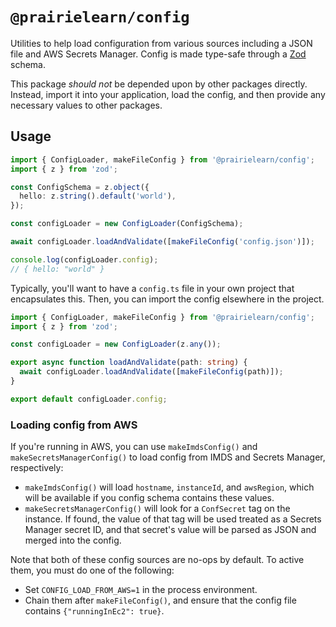 # `@prairielearn/config`

Utilities to help load configuration from various sources including a JSON file and AWS Secrets Manager. Config is made type-safe through a [Zod](https://github.com/colinhacks/zod) schema.

This package _should not_ be depended upon by other packages directly. Instead, import it into your application, load the config, and then provide any necessary values to other packages.

## Usage

```ts
import { ConfigLoader, makeFileConfig } from '@prairielearn/config';
import { z } from 'zod';

const ConfigSchema = z.object({
  hello: z.string().default('world'),
});

const configLoader = new ConfigLoader(ConfigSchema);

await configLoader.loadAndValidate([makeFileConfig('config.json')]);

console.log(configLoader.config);
// { hello: "world" }
```

Typically, you'll want to have a `config.ts` file in your own project that encapsulates this. Then, you can import the config elsewhere in the project.

```ts
import { ConfigLoader, makeFileConfig } from '@prairielearn/config';
import { z } from 'zod';

const configLoader = new ConfigLoader(z.any());

export async function loadAndValidate(path: string) {
  await configLoader.loadAndValidate([makeFileConfig(path)]);
}

export default configLoader.config;
```

### Loading config from AWS

If you're running in AWS, you can use `makeImdsConfig()` and `makeSecretsManagerConfig()` to load config from IMDS and Secrets Manager, respectively:

- `makeImdsConfig()` will load `hostname`, `instanceId`, and `awsRegion`, which will be available if you config schema contains these values.
- `makeSecretsManagerConfig()` will look for a `ConfSecret` tag on the instance. If found, the value of that tag will be used treated as a Secrets Manager secret ID, and that secret's value will be parsed as JSON and merged into the config.

Note that both of these config sources are no-ops by default. To active them, you must do one of the following:

- Set `CONFIG_LOAD_FROM_AWS=1` in the process environment.
- Chain them after `makeFileConfig()`, and ensure that the config file contains `{"runningInEc2": true}`.
